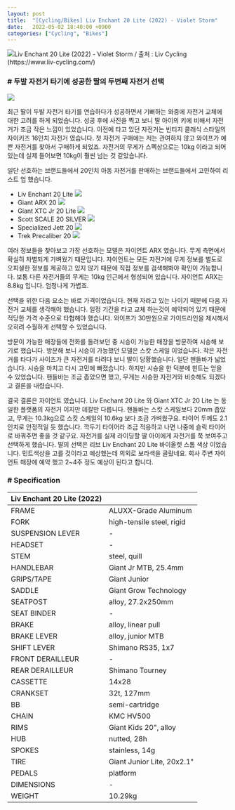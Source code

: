 ```yaml
---
layout: post
title:  "[Cycling/Bikes] Liv Enchant 20 Lite (2022) - Violet Storm"
date:   2022-05-02 18:40:00 +0900
categories: ["Cycling", "Bikes"]
---
```

![Liv Enchant 20 Lite (2022) - Violet Storm / 출처 : Liv Cycling (https://www.liv-cycling.com/)](https://img1.daumcdn.net/thumb/R1280x0/?scode=mtistory2&fname=https%3A%2F%2Fblog.kakaocdn.net%2Fdn%2Fdu29R2%2FbtrA33UXxVg%2FfHvXGgE927lRfB0dgv6D10%2Fimg.png)

### # 두발 자전거 타기에 성공한 딸의 두번째 자전거 선택

![](https://img1.daumcdn.net/thumb/R1280x0/?scode=mtistory2&fname=https%3A%2F%2Fblog.kakaocdn.net%2Fdn%2FcryPcv%2FbtrA3tfj756%2FZ2gkjzd0NlJCTYbFxG2kK0%2Fimg.png)

최근 딸이 두발 자전거 타기를 연습하다가 성공하면서 기뻐하는 와중에 자전거 교체에 대한 고려를 하게 되었습니다.
성공 후에 사진을 찍고 보니 딸 아이의 키에 비해서 자전거가 조금 작은 느낌이 있었습니다.
이전에 타고 있던 자전거는 빈티지 클래식 스타일의 자이키즈 16인치 자전거 였습니다.
첫 자전거 구매에는 저는 관여하지 않고 와이프가 예쁜 자전거를 찾아서 구매하게 되었죠.
자전거의 무게가 스펙상으로는 10kg 이라고 되어 있는데 실제 들어보면 10kg이 훨씬 넘는 것 같았습니다.



일단 선호하는 브랜드들에서 20인치 아동 자전거를 판매하는 브랜드들에서 고민하여 리스트 업 했습니다.

* Liv Enchant 20 Lite
![](https://img1.daumcdn.net/thumb/R1280x0/?scode=mtistory2&fname=https%3A%2F%2Fblog.kakaocdn.net%2Fdn%2FcrocdA%2FbtrA54ZH4XD%2FvRiDjhE6FeDNJev7bgm1jK%2Fimg.png)
* Giant ARX 20
![](https://img1.daumcdn.net/thumb/R1280x0/?scode=mtistory2&fname=https%3A%2F%2Fblog.kakaocdn.net%2Fdn%2Fd8o2jh%2FbtrA3ruX98w%2FVg076jYdpWLy4li7Fl2Qb1%2Fimg.png)
* Giant XTC Jr 20 Lite
![](https://img1.daumcdn.net/thumb/R1280x0/?scode=mtistory2&fname=https%3A%2F%2Fblog.kakaocdn.net%2Fdn%2FSPeug%2FbtrA5sTY7xW%2FgGnWugAhFThn0GKyBDegW1%2Fimg.png)
* Scott SCALE 20 SILVER 
![](https://img1.daumcdn.net/thumb/R1280x0/?scode=mtistory2&fname=https%3A%2F%2Fblog.kakaocdn.net%2Fdn%2FcFU98e%2FbtrA1Bx7pBQ%2FHitm7dhzmnkZjEHR3c2k91%2Fimg.png)
* Specialized Jett 20
![](https://img1.daumcdn.net/thumb/R1280x0/?scode=mtistory2&fname=https%3A%2F%2Fblog.kakaocdn.net%2Fdn%2FO1NDj%2FbtrAZejcXod%2FabzSijRqthqF6zEPeDYULK%2Fimg.png)
* Trek Precaliber 20
![](https://img1.daumcdn.net/thumb/R1280x0/?scode=mtistory2&fname=https%3A%2F%2Fblog.kakaocdn.net%2Fdn%2FTUPRh%2FbtrAUkDsJD5%2F7WuK2rvzyZlU35S7KGx5V1%2Fimg.png)

여러 정보들을 찾아보고 가장 선호하는 모델은 자이언트 ARX 였습니다. 무게 측면에서 확실히 차별되게 가벼웠기 때문입니다.
자이언트는 모든 자전거에 무게 정보를 별도로 오피셜한 정보를 제공하고 있지 않기 때문에 직접 정보를 검색해봐야 확인이 가능합니다.
보통 다른 자전거들의 무게는 10kg 인근에서 형성되어 있습니다. 자이언트 ARX는 8.8kg 입니다. 엄청나게 가볍죠.



선택을 위한 다음 요소는 바로 가격이었습니다. 현재 자라고 있는 나이기 때문에 다음 자전거 교체를 생각해야 했습니다.
일정 기간을 타고 교체 하는것이 예약되어 있기 때문에 적당한 가격 수준으로 타협해야 했습니다.
와이프가 30만원으로 가이드라인을 제시해서 오히려 수월하게 선택할 수 있었습니다.



방문이 가능한 매장들에 전화를 돌려보던 중 시승이 가능한 매장을 방문하여 시승해 보기로 했습니다.
방문해 보니 시승이 가능했던 모델은 스캇 스케일 이었습니다. 작은 자전거를 타다가 사이즈가 큰 자전거를 타려다 보니 딸이 당황했습니다.
일단 핸들바가 넓었습니다. 시승을 마치고 다시 고민에 빠졌습니다. 하지만 시승을 한 덕분에 힌트는 얻을 수 있었습니다.
핸들바는 조금 좁았으면 했고, 무게는 시승한 자전거와 비슷해도 되겠다고 결론을 내렸습니다.



결국 결론은 자이언트 였습니다. Liv Enchant 20 Lite 와 Giant XTC Jr 20 Lite 는 동일한 플랫폼의 자전거 이지만 데칼만 다릅니다.
핸들바는 스캇 스케일보다 20mm 좁았고, 무게는 10.3kg으로 스캇 스케일의 10.6kg 보다 조금 가벼웠구요.
타이어 두께도 2.1인치로 안정적일 듯 했습니다. 깍두기 타이어라 조금 적응하고 나면 나중에 슬릭 타이어로 바꿔주면 좋을 것 같구요. 
자전거를 실제 라이딩할 딸 아이에게 자전거를 쭉 보여주고 선택하게 했습니다. 딸의 선택은 리브 Liv Enchant 20 Lite 바이올렛 스톰 색상 이었습니다.
민트색상을 고를 것이라고 예상했는데 의외로 보라색을 골랐네요. 회사 주변 자이언트 매장에 예약 했고 2~4주 정도 예상이 된다고 합니다.



### # Specification

| **Liv Enchant 20 Lite (2022)** |                            |
|--------------------------------|----------------------------|
| FRAME                          | ALUXX-Grade Aluminum       |
| FORK                           | high-tensile steel, rigid  |
| SUSPENSION LEVER               | \-                         |
| HEADSET                        | \-                         |
| STEM                           | steel, quill               |
| HANDLEBAR                      | Giant Jr MTB, 25.4mm       |
| GRIPS/TAPE                     | Giant Junior               |
| SADDLE                         | Giant Grow Technology      |
| SEATPOST                       | alloy, 27.2x250mm          |
| SEAT BINDER                    | \-                         |
| BRAKE                          | alloy, linear pull         |
| BRAKE LEVER                    | alloy, junior MTB          |
| SHIFT LEVER                    | Shimano RS35, 1x7          |
| FRONT DERAILLEUR               | \-                         |
| REAR DERAILLEUR                | Shimano Tourney            |
| CASSETTE                       | 14x28                      |
| CRANKSET                       | 32t, 127mm                 |
| BB                             | semi-cartridge             |
| CHAIN                          | KMC HV500                  |
| RIMS                           | Giant Kids 20", alloy      |
| HUB                            | nutted, 28h                |
| SPOKES                         | stainless, 14g             |
| TIRE                           | Giant Junior Lite, 20x2.1" |
| PEDALS                         | platform                   |
| DIMENSIONS                     | \-                         |
| WEIGHT                         | 10.29kg                    |
